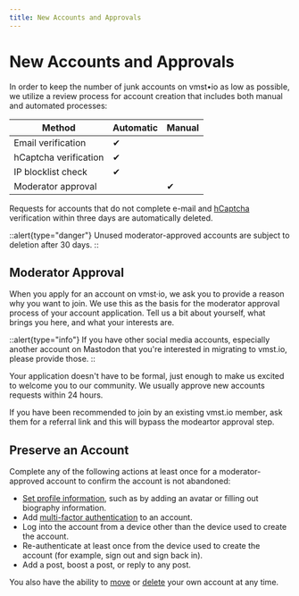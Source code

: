 ```yaml
---
title: New Accounts and Approvals
---
```


# New Accounts and Approvals

In order to keep the number of junk accounts on vmst•io as low as possible, we utilize a review process for account creation that includes both manual and automated processes:

|       **Method**      | **Automatic** | **Manual** |
|-----------------------|---------------|------------|
| Email verification    |       ✔       |            |
| hCaptcha verification |       ✔       |            |
| IP blocklist check    |       ✔       |            |
| Moderator approval    |               |      ✔     |

Requests for accounts that do not complete e-mail and [hCaptcha](https://www.hcaptcha.com/) verification within three days are automatically deleted.

::alert{type="danger"}
Unused moderator-approved accounts are subject to deletion after 30 days.
::

## Moderator Approval

When you apply for an account on vmst·io, we ask you to provide a reason why you want to join.
We use this as the basis for the moderator approval process of your account application.
Tell us a bit about yourself, what brings you here, and what your interests are.

::alert{type="info"}
If you have other social media accounts, especially another account on Mastodon that you're interested in migrating to vmst.io, please provide those.
::

Your application doesn't have to be formal, just enough to make us excited to welcome you to our community. We usually approve new accounts requests within 24 hours.

If you have been recommended to join by an existing vmst.io member, ask them for a referral link and this will bypass the modeartor approval step.

## Preserve an Account

Complete any of the following actions at least once for a moderator-approved account to confirm the account is not abandoned:

- [Set profile information](https://docs.joinmastodon.org/user/profile/), such as by adding an avatar or filling out biography information.
- Add [multi-factor authentication](https://fedi.tips/using-two-factor-authentication-2fa-on-mastodon/) to an account.
- Log into the account from a device other than the device used to create the account.
- Re-authenticate at least once from the device used to create the account (for example, sign out and sign back in).
- Add a post, boost a post, or reply to any post.

You also have the ability to [move](https://docs.joinmastodon.org/user/moving/#migration) or [delete](https://docs.joinmastodon.org/user/moving/#delete) your own account at any time.
